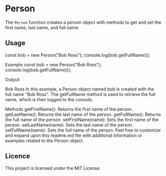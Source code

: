 # Person

The `Person` function creates a person object with methods to get and set the first name, last name, and full name.

## Usage

const bob = new Person("Bob Ross");
console.log(bob.getFullName());

Example
const bob = new Person("Bob Ross");
console.log(bob.getFullName());

Output:

Bob Ross
In this example, a Person object named bob is created with the full name "Bob Ross". The getFullName method is used to retrieve the full name, which is then logged to the console.

Methods
getFirstName(): Returns the first name of the person.
getLastName(): Returns the last name of the person.
getFullName(): Returns the full name of the person.
setFirstName(name): Sets the first name of the person.
setLastName(name): Sets the last name of the person.
setFullName(name): Sets the full name of the person.
Feel free to customize and expand upon this readme.md file with additional information or examples related to the Person object.

## Licence

This project is licensed under the MIT License.






